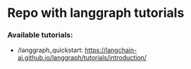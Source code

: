 # Repo with langgraph tutorials

### Available tutorials:
- /langgraph_quickstart: https://langchain-ai.github.io/langgraph/tutorials/introduction/
